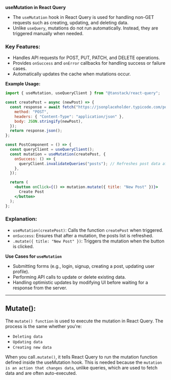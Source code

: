 **useMutation in React Query**
   - The `useMutation` hook in React Query is used for handling non-GET requests such as creating, updating, and deleting data.
   - Unlike `useQuery`, mutations do not run automatically. Instead, they are triggered manually when needed.
   
   ### Key Features:
   - Handles API requests for POST, PUT, PATCH, and DELETE operations.
   - Provides `onSuccess` and `onError` callbacks for handling success or failure cases.
   - Automatically updates the cache when mutations occur.
   
   **Example Usage:**
   ```jsx
   import { useMutation, useQueryClient } from "@tanstack/react-query";

   const createPost = async (newPost) => {
     const response = await fetch("https://jsonplaceholder.typicode.com/posts", {
       method: "POST",
       headers: { "Content-Type": "application/json" },
       body: JSON.stringify(newPost),
     });
     return response.json();
   };

   const PostComponent = () => {
     const queryClient = useQueryClient();
     const mutation = useMutation(createPost, {
       onSuccess: () => {
         queryClient.invalidateQueries("posts"); // Refreshes post data after a mutation
       },
     });

     return (
       <button onClick={() => mutation.mutate({ title: "New Post" })}>
         Create Post
       </button>
     );
   };
   ```
   
   ### Explanation:
   - `useMutation(createPost)`: Calls the function `createPost` when triggered.
   - `onSuccess`: Ensures that after a mutation, the posts list is refreshed.
   - `.mutate({ title: "New Post" })`: Triggers the mutation when the button is clicked.

   **Use Cases for `useMutation`**
   - Submitting forms (e.g., login, signup, creating a post, updating user profile).
   - Performing API calls to update or delete existing data.
   - Handling optimistic updates by modifying UI before waiting for a response from the server.

---

## Mutate():

The `mutate() function` is used to execute the mutation in React Query.
The process is the same whether you're:

- `Deleting data`
- `Updating data`
- `Creating new data`

When you call`.mutate()`, it tells React Query to run the mutation function defined
inside the useMutation hook. This is needed because the `mutation is an action
that changes data`, unlike queries, which are used to fetch data and are often
auto-executed.
